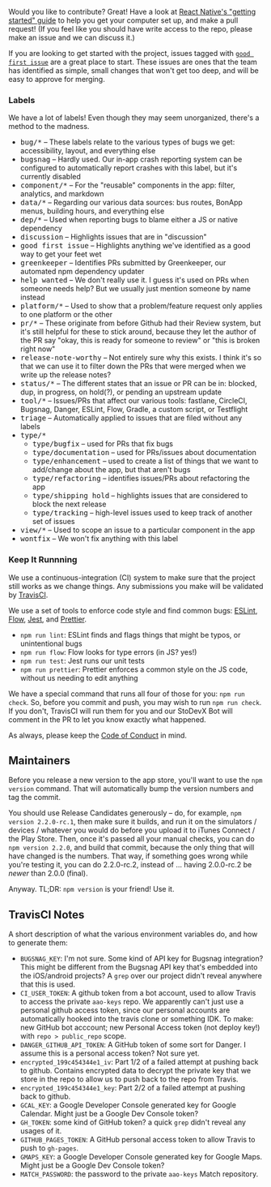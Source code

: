 Would you like to contribute? Great! Have a look at [React Native's "getting started" guide](http://facebook.github.io/react-native/docs/getting-started.html) to help you get your computer set up, and make a pull request! (If you feel like you should have write access to the repo, please make an issue and we can discuss it.)

If you are looking to get started with the project, issues tagged with [`good first issue`](https://github.com/StoDevX/AAO-React-Native/issues?q=is%3Aissue+label%3A%22good+first+issue%22+is%3Aopen) are a great place to start. These issues are ones that the team has identified as simple, small changes that won't get too deep, and will be easy to approve for merging.

### Labels
We have a lot of labels! Even though they may seem unorganized, there's a method to the madness.

- <kbd>bug/*</kbd> – These labels relate to the various types of bugs we get: accessibility, layout, and everything else
- <kbd>bugsnag</kbd> – Hardly used. Our in-app crash reporting system can be configured to automatically report crashes with this label, but it's currently disabled
- <kbd>component/*</kbd> – For the "reusable" components in the app: filter, analytics, and markdown
- <kbd>data/*</kbd> – Regarding our various data sources: bus routes, BonApp menus, building hours, and everything else
- <kbd>dep/*</kbd> – Used when reporting bugs to blame either a JS or native dependency
- <kbd>discussion</kbd> – Highlights issues that are in "discussion"
- <kbd>good first issue</kbd> – Highlights anything we've identified as a good way to get your feet wet
- <kbd>greenkeeper</kbd> – Identifies PRs submitted by Greenkeeper, our automated npm dependency updater
- <kbd>help wanted</kbd> – We don't really use it. I guess it's used on PRs when someone needs help? But we usually just mention someone by name instead
- <kbd>platform/*</kbd> – Used to show that a problem/feature request only applies to one platform or the other
- <kbd>pr/*</kbd> – These originate from before Github had their Review system, but it's still helpful for these to stick around, because they let the author of the PR say "okay, this is ready for someone to review" or "this is broken right now"
- <kbd>release-note-worthy</kbd> – Not entirely sure why this exists. I think it's so that we can use it to filter down the PRs that were merged when we write up the release notes?
- <kbd>status/*</kbd> – The different states that an issue or PR can be in: blocked, dup, in progress, on hold(?), or pending an upstream update
- <kbd>tool/*</kbd> – Issues/PRs that affect our various tools: fastlane, CircleCI, Bugsnag, Danger, ESLint, Flow, Gradle, a custom script, or Testflight
- <kbd>triage</kbd> – Automatically applied to issues that are filed without any labels
- <kbd>type/*</kbd>
    - <kbd>type/bugfix</kbd> – used for PRs that fix bugs
    - <kbd>type/documentation</kbd> – used for PRs/issues about documentation
    - <kbd>type/enhancement</kbd> – used to create a list of things that we want to add/change about the app, but that aren't bugs
    - <kbd>type/refactoring</kbd> – identifies issues/PRs about refactoring the app
    - <kbd>type/shipping hold</kbd> – highlights issues that are considered to block the next release
    - <kbd>type/tracking</kbd> – high-level issues used to keep track of another set of issues
- <kbd>view/*</kbd> – Used to scope an issue to a particular component in the app
- <kbd>wontfix</kbd> – We won't fix anything with this label


### Keep It Runnning
We use a continuous-integration (CI) system to make sure that the project still works as we change things. Any submissions you make will be validated by [TravisCI](https://travis-ci.org/StoDevX/AAO-React-Native/builds).

We use a set of tools to enforce code style and find common bugs: [ESLint][eslint], [Flow][flow], [Jest][jest], and [Prettier][prettier].

- `npm run lint`: ESLint finds and flags things that might be typos, or unintentional bugs
- `npm run flow`: Flow looks for type errors (in JS? yes!)
- `npm run test`: Jest runs our unit tests
- `npm run prettier`: Prettier enforces a common style on the JS code, without us needing to edit anything

We have a special command that runs all four of those for you: `npm run check`. So, before you commit and push, you may wish to run `npm run check`. If you don't, TravisCI will run them for you and our StoDevX Bot will comment in the PR to let you know exactly what happened.

[eslint]: http://eslint.org/
[flow]: https://flowtype.org/
[jest]: https://facebook.github.io/jest/
[prettier]: https://github.com/prettier/prettier

As always, please keep the [Code of Conduct](https://github.com/StoDevX/AAO-React-Native/blob/master/CODE_OF_CONDUCT.md) in mind.


## Maintainers
Before you release a new version to the app store, you'll want to use the `npm version` command. That will automatically bump the version numbers and tag the commit.

You should use Release Candidates generously – do, for example, `npm version 2.2.0-rc.1`, then make sure it builds, and run it on the simulators / devices / whatever you would do before you upload it to iTunes Connect / the Play Store. Then, once it's passed all your manual checks, you can do `npm version 2.2.0`, and build that commit, because the only thing that will have changed is the numbers. That way, if something goes wrong while you're testing it, you can do 2.2.0-rc.2, instead of … having 2.0.0-rc.2 be _newer_ than 2.0.0 (final).

Anyway. TL;DR: `npm version` is your friend! Use it.


## TravisCI Notes
A short description of what the various environment variables do, and how to generate them:

- `BUGSNAG_KEY`: I'm not sure. Some kind of API key for Bugsnag integration? This might be different from the Bugsnag API key that's embedded into the iOS/android projects? A `grep` over our project didn't reveal anywhere that this is used.
- `CI_USER_TOKEN`: A github token from a bot account, used to allow Travis to access the private `aao-keys` repo. We apparently can't just use a personal github access token, since our personal accounts are automatically hooked into the travis clone or something IDK. To make: new GitHub bot acccount; new Personal Access token (not deploy key!) with `repo > public_repo` scope.
- `DANGER_GITHUB_API_TOKEN`: A GitHub token of some sort for Danger. I assume this is a personal access token? Not sure yet.
- `encrypted_199c454344e1_iv`: Part 1/2 of a failed attempt at pushing back to github. Contains encrypted data to decrypt the private key that we store in the repo to allow us to push back to the repo from Travis.
- `encrypted_199c454344e1_key`: Part 2/2 of a failed attempt at pushing back to github.
- `GCAL_KEY`: a Google Developer Console generated key for Google Calendar. Might just be a Google Dev Console token?
- `GH_TOKEN`: some kind of GitHub token? a quick `grep` didn't reveal any usages of it.
- `GITHUB_PAGES_TOKEN`: A GitHub personal access token to allow Travis to push to `gh-pages`.
- `GMAPS_KEY`: a Google Developer Console generated key for Google Maps. Might just be a Google Dev Console token?
- `MATCH_PASSWORD`: the password to the private `aao-keys` Match repository.
